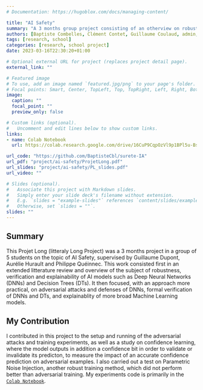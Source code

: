```yaml
---
# Documentation: https://hugoblox.com/docs/managing-content/

title: "AI Safety"
summary: "A 3 months group project consisting of an otherview on robustness and explainability of Machine Learning methods with an accent on adversarial attacks and defenses."
authors: [Baptiste Combelles, Clément Contet, Guillaume Coulaud, admin, Thibault Mousset, Guillaume Dupont, Aurélie Hurault, Philippe Quéinnec]
tags: [research, school]
categories: [research, school project]
date: 2023-03-16T22:30:20+01:00

# Optional external URL for project (replaces project detail page).
external_link: ""

# Featured image
# To use, add an image named `featured.jpg/png` to your page's folder.
# Focal points: Smart, Center, TopLeft, Top, TopRight, Left, Right, BottomLeft, Bottom, BottomRight.
image:
  caption: ""
  focal_point: ""
  preview_only: false

# Custom links (optional).
#   Uncomment and edit lines below to show custom links.
links:
- name: Colab Notebook
  url: https://colab.research.google.com/drive/16CuP9CqpOzVl9p1BPl5u-Bsi7XZj6Ek9?usp=sharing

url_code: "https://github.com/BaptisteCbl/surete-IA"
url_pdf: "project/ai-safety/ProjetLong.pdf"
url_slides: "project/ai-safety/PL_slides.pdf"
url_video: ""

# Slides (optional).
#   Associate this project with Markdown slides.
#   Simply enter your slide deck's filename without extension.
#   E.g. `slides = "example-slides"` references `content/slides/example-slides.md`.
#   Otherwise, set `slides = ""`.
slides: ""
---
```


## Summary
This Projet Long (litteraly Long Project) was a 3 months project in a group of 5 students on the topic of AI Safety, supervised by Guillaume Dupont, Aurélie Hurault and Philippe Quéinnec. This work consisted first in an extended litterature review and overview of the subject of robustness, verification and explainability of AI models such as Deep Neural Networks (DNNs) and Decision Trees (DTs). It then focused, with an approach more practical, on adversarial attacks and defenses of DNNs, formal verification of DNNs and DTs, and explainablity of more broad Machine Learning models.

## My Contribution
I contributed in this project to the setup and running of the adversarial attacks and training experiments, as well as a study on confidence learning, where the model outputs in addition a confidence bit in order to validate or invalidate its predicton, to measure the impact of an accurate confidence prediction on adversarial examples. I also carried out a test on Parametric Noise Injection, another robust training method, which did not perform better than adversarial training. My experiments code is primarily in the [`Colab Notebook`](https://colab.research.google.com/drive/16CuP9CqpOzVl9p1BPl5u-Bsi7XZj6Ek9?usp=sharing).